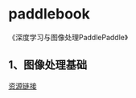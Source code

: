 # paddlebook
《深度学习与图像处理PaddlePaddle》

## 1、图像处理基础
[资源链接](https://aistudio.baidu.com/datasetdetail/253430)



